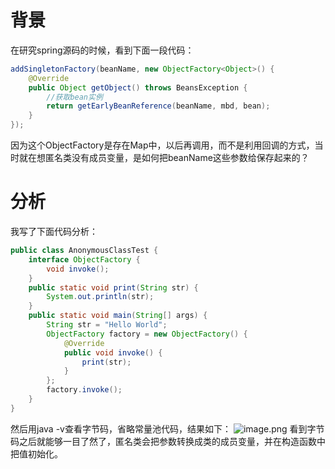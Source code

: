 # 背景
在研究spring源码的时候，看到下面一段代码：
```java
addSingletonFactory(beanName, new ObjectFactory<Object>() {
    @Override
    public Object getObject() throws BeansException {
        //获取bean实例
        return getEarlyBeanReference(beanName, mbd, bean);
    }
});
```
因为这个ObjectFactory是存在Map中，以后再调用，而不是利用回调的方式，当时就在想匿名类没有成员变量，是如何把beanName这些参数给保存起来的？
# 分析
我写了下面代码分析：
```java
public class AnonymousClassTest {
    interface ObjectFactory {
        void invoke();
    }
    public static void print(String str) {
        System.out.println(str);
    }
    public static void main(String[] args) {
        String str = "Hello World";
        ObjectFactory factory = new ObjectFactory() {
            @Override
            public void invoke() {
                print(str);
            }
        };
        factory.invoke();
    }
}
```
然后用java -v查看字节码，省略常量池代码，结果如下：
![image.png](https://upload-images.jianshu.io/upload_images/10236819-2b835f3fd9f52d4e.png?imageMogr2/auto-orient/strip%7CimageView2/2/w/1240)
看到字节码之后就能够一目了然了，匿名类会把参数转换成类的成员变量，并在构造函数中把值初始化。
